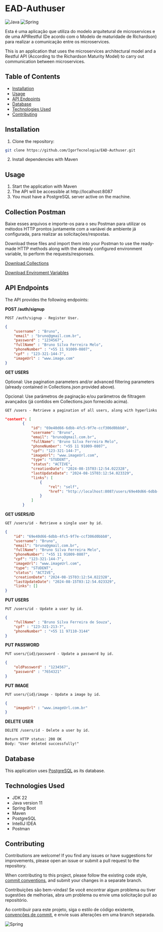 # EAD-Authuser

![Java](https://img.shields.io/badge/java-%23ED8B00.svg?style=for-the-badge&logo=openjdk&logoColor=white)
![Spring](https://img.shields.io/badge/spring-%236DB33F.svg?style=for-the-badge&logo=spring&logoColor=white)

Esta é uma aplicação que utiliza do modelo arquitetural de microservices e de uma APIRestful (De acordo com o Modelo de maturidade de Richardson) para realizar a comunicação entre os microservices.

This is an application that uses the microservices architectural model and a Restful API (According to the Richardson Maturity Model) to carry out communication between microservices.

## Table of Contents

- [Installation](#installation)
- [Usage](#usage)
- [API Endpoints](#api-endpoints)
- [Database](#database)
- [Technologies Used](#technologies-used)
- [Contributing](#contributing)

## Installation

1. Clone the repository:

```bash
git clone https://github.com/IgorTecnologia/EAD-Authuser.git
```

2. Install dependencies with Maven

## Usage

1. Start the application with Maven
2. The API will be accessible at http://localhost:8087
3. You must have a PostgreSQL server active on the machine.

## Collection Postman

Baixe esses arquivos e importe-os para o seu Postman para utilizar os métodos HTTP prontos juntamente com a variávei ​​de ambiente já configurada, para realizar as solicitações/respostas.

Download these files and import them into your Postman to use the ready-made HTTP methods along with the already configured environment variable, to perform the requests/responses.

[Download Collections](https://github.com/IgorTecnologia/EAD-Authuser/blob/docs-postman/EAD%20-%20User.collection.json)

[Download Enviroment Variables](https://github.com/IgorTecnologia/EAD-Authuser/blob/docs-postman/Local-host-environment.json)

## API Endpoints
The API provides the following endpoints:

**POST /auth/signup**
```markdown
POST /auth/signup - Register User.
```
```json
{
    "username" : "Bruno",
    "email" : "bruno@gmail.com.br",
    "password" : "1234567",
    "fullName" : "Bruno Silva Ferreira Melo",
    "phoneNumber" : "+55 11 91009-0807",
    "cpf" : "123-321-144-7",
    "imageUrl" : "www.image.com"
}
```
**GET USERS**

Optional: Use pagination parameters and/or advanced filtering parameters (already contained in Collections.json provided above).

Opcional: Use parâmetros de paginação e/ou parâmetros de filtragem avançados (já contidos em Collections.json fornecido acima).
```markdown
GET /users - Retrieve a pagination of all users, along with hyperlinks to another endpoint.
```
```json
"content": [
        {
            "id": "69e40d66-6dbb-4fc5-9f7e-ccf306d0bbb0",
            "username": "Bruno",
            "email": "bruno@gmail.com.br",
            "fullName": "Bruno Silva Ferreira Melo",
            "phoneNumber": "+55 11 91009-0807",
            "cpf": "123-321-144-7",
            "imageUrl": "www.imageUrl.com",
            "type": "STUDENT",
            "status": "ACTIVE",
            "creationDate": "2024-08-15T03:12:54.022328",
            "lastUpdateDate": "2024-08-15T03:12:54.023329",
            "links": [
                {
                    "rel": "self",
                    "href": "http://localhost:8087/users/69e40d66-6dbb-4fc5-9f7e-ccf306d0bbb0"
                }
            ]
        }
```
**GET USERS/ID**
```markdown
GET /users/id - Retrieve a single user by id.
```

```json
{
    "id": "69e40d66-6dbb-4fc5-9f7e-ccf306d0bbb0",
    "username": "Bruno",
    "email": "bruno@gmail.com.br",
    "fullName": "Bruno Silva Ferreira Melo",
    "phoneNumber": "+55 11 91009-0807",
    "cpf": "123-321-144-7",
    "imageUrl": "www.imageUrl.com",
    "type": "STUDENT",
    "status": "ACTIVE",
    "creationDate": "2024-08-15T03:12:54.022328",
    "lastUpdateDate": "2024-08-15T03:12:54.023329",
    "links": []
}
```
**PUT USERS**
```markdown
PUT /users/id - Update a user by id.
```
```json
{
    "fullName" : "Bruno Silva Ferreira de Souza",
    "cpf" : "123-321-213-7",
    "phoneNumber" : "+55 11 97110-3144"
}
```
**PUT PASSWORD**
```markdown
PUT users/{id}/password - Update a password by id.
```
```json
{
    "oldPassword" : "1234567",
    "password" : "7654321"
}
```
**PUT IMAGE**
```markdown
PUT users/{id}/image - Update a image by id.
```
```json
{
    "imageUrl" : "www.imageUrl.com.br"
}
```
**DELETE USER**
```markdown
DELETE /users/id - Delete a user by id.

Return HTTP status: 200 OK
Body: "User deleted successfully!"

```
## Database
This application uses [PostgreSQL](https://www.postgresql.org/docs/) as its database.

## Technologies Used

- JDK 22
- Java version 11
- Spring Boot
- Maven
- PostgreSQL
- IntelliJ IDEA
- Postman

## Contributing

Contributions are welcome! If you find any issues or have suggestions for improvements, please open an issue or submit a pull request to the repository.

When contributing to this project, please follow the existing code style, [commit conventions](https://www.conventionalcommits.org/en/v1.0.0/), and submit your changes in a separate branch.

Contribuições são bem-vindas! Se você encontrar algum problema ou tiver sugestões de melhorias, abra um problema ou envie uma solicitação pull ao repositório.

Ao contribuir para este projeto, siga o estilo de código existente, [convenções de commit](https://medium.com/linkapi-solutions/conventional-commits-pattern-3778d1a1e657), e envie suas alterações em uma branch separada.

![Spring](https://hermes.dio.me/articles/cover/79a1dddc-5f58-46db-bd5f-95733ba66097.png)

